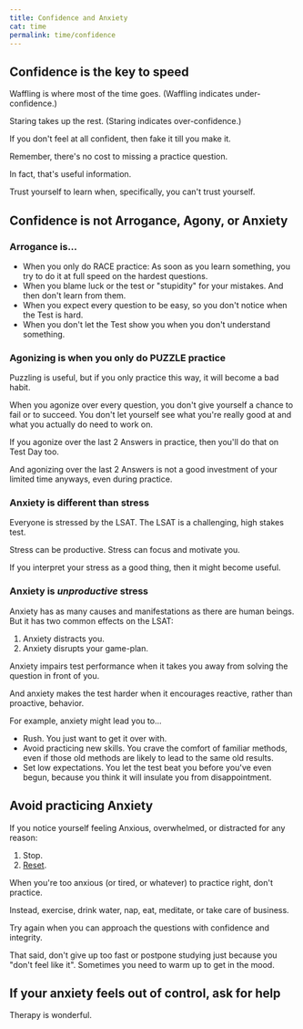 ```yaml
---
title: Confidence and Anxiety
cat: time
permalink: time/confidence
---
```


## Confidence is the key to speed

Waffling is where most of the time goes. (Waffling indicates under-confidence.)

Staring takes up the rest. (Staring indicates over-confidence.)

If you don't feel at all confident, then fake it till you make it.

Remember, there's no cost to missing a practice question.

In fact, that's useful information.

Trust yourself to learn when, specifically, you can't trust yourself.

## Confidence is not Arrogance, Agony, or Anxiety

### Arrogance is…

- When you only do RACE practice: As soon as you learn something, you try to do it at full speed on the hardest questions.
- When you blame luck or the test or "stupidity" for your mistakes. And then don't learn from them.
- When you expect every question to be easy, so you don't notice when the Test is hard.
- When you don't let the Test show you when you don't understand something.

### Agonizing is when you only do PUZZLE practice

Puzzling is useful, but if you only practice this way, it will become a bad habit.

When you agonize over every question, you don't give yourself a chance to fail or to succeed. You don't let yourself see what you're really good at and what you actually do need to work on.

If you agonize over the last 2 Answers in practice, then you'll do that on Test Day too.

And agonizing over the last 2 Answers is not a good investment of your limited time anyways, even during practice.

### Anxiety is different than stress

Everyone is stressed by the LSAT. The LSAT is a challenging, high stakes test.

Stress can be productive. Stress can focus and motivate you.

If you interpret your stress as a good thing, then it might become useful.

### Anxiety is *unproductive* stress

Anxiety has as many causes and manifestations as there are human beings. But it has two common effects on the LSAT:

1. Anxiety distracts you.
2. Anxiety disrupts your game-plan.

Anxiety impairs test performance when it takes you away from solving the question in front of you.

And anxiety makes the test harder when it encourages reactive, rather than proactive, behavior.

For example, anxiety might lead you to...

- Rush. You just want to get it over with.
- Avoid practicing new skills. You crave the comfort of familiar methods, even if those old methods are likely to lead to the same old results.
- Set low expectations. You let the test beat you before you've even begun, because you think it will insulate you from disappointment.

## Avoid practicing Anxiety

If you notice yourself feeling Anxious, overwhelmed, or distracted for any reason:

1. Stop.
2. [Reset][1].

When you're too anxious (or tired, or whatever) to practice right, don't practice.

Instead, exercise, drink water, nap, eat, meditate, or take care of business.

Try again when you can approach the questions with confidence and integrity.

That said, don't give up too fast or postpone studying just because you "don't feel like it". Sometimes you need to warm up to get in the mood.

## If your anxiety feels out of control, ask for help

Therapy is wonderful.

[1]: resets.html
